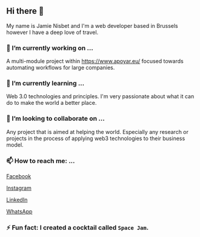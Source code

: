 ## Hi there 👋

My name is Jamie Nisbet and I'm a web developer based in Brussels however I have a deep love of travel.

### 🔭 I’m currently working on ... 
A multi-module project within https://www.apoyar.eu/ focused towards automating workflows for large companies.

### 🌱 I’m currently learning ... 
Web 3.0 technologies and principles. I'm very passionate about what it can do to make the world a better place.

### 👯 I’m looking to collaborate on ... 
Any project that is aimed at helping the world. Especially any research or projects in the process of applying web3 technologies to their business model. 

### 📫 How to reach me: ... 
[Facebook](https://www.facebook.com/jamie.nisbet.146)

[Instagram](https://www.instagram.com/jamienisbet1411/)

[LinkedIn](https://www.linkedin.com/in/jamienisbet/)

[WhatsApp](https://wa.me/32470882848)


### ⚡ Fun fact: I created a cocktail called `Space Jam`.
